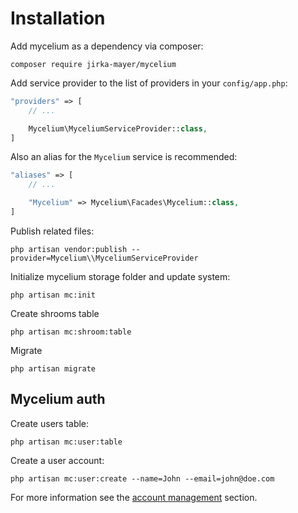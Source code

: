 Installation
============

Add mycelium as a dependency via composer:

```
composer require jirka-mayer/mycelium
```

Add service provider to the list of providers in your `config/app.php`:

```php
"providers" => [
    // ...

    Mycelium\MyceliumServiceProvider::class,
]
```

Also an alias for the `Mycelium` service is recommended:

```php
"aliases" => [
    // ...

    "Mycelium" => Mycelium\Facades\Mycelium::class,
]
```

Publish related files:

```
php artisan vendor:publish --provider=Mycelium\\MyceliumServiceProvider
```

Initialize mycelium storage folder and update system:

```
php artisan mc:init
```

Create shrooms table

```
php artisan mc:shroom:table
```

Migrate

```
php artisan migrate
```


Mycelium auth
-------------

Create users table:

```
php artisan mc:user:table
```

Create a user account:

```
php artisan mc:user:create --name=John --email=john@doe.com
```

For more information see the [account management](authentication.md#manage-accounts) section.